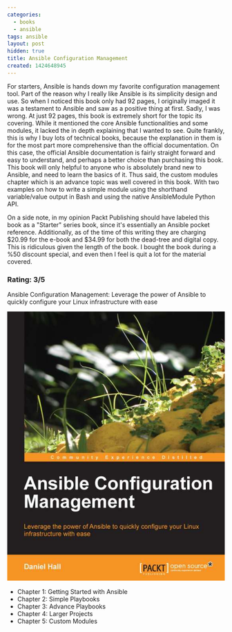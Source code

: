 ```yaml
---
categories:
  - books
  - ansible
tags: ansible
layout: post
hidden: true
title: Ansible Configuration Management
created: 1424648945
---
```


For starters, Ansible is hands down my favorite configuration management tool. Part of the reason why I really like Ansible is its simplicity design and use. So when I noticed this book only had 92 pages, I originally imaged it was a testament to Ansible and saw as a positive thing at first. Sadly, I was wrong. At just 92 pages, this book is extremely short for the topic its covering. While it mentioned the core Ansible functionalities and some modules, it lacked the in depth explaining that I wanted to see. Quite frankly, this is why I buy lots of technical books, because the explanation in them is for the most part more comprehensive than the official documentation. On this case, the official Ansible documentation is fairly straight forward and easy to understand, and perhaps a better choice than purchasing this book. This book will only helpful to anyone who is absolutely brand new to Ansible, and need to learn the basics of it. Thus said, the custom modules chapter which is an advance topic was well covered in this book. With two examples on how to write a simple module using the shorthand variable/value output in Bash and using the native AnsibleModule Python API.

On a side note, in my opinion Packt Publishing should have labeled this book as a "Starter" series book, since it's essentially an Ansible pocket reference. Additionally, as of the time of this writing they are charging $20.99 for the e-book and $34.99 for both the dead-tree and digital copy. This is ridiculous given the length of the book. I bought the book during a %50 discount special, and even then I feel is quit a lot for the material covered.

### Rating: 3/5

Ansible Configuration Management: Leverage the power of Ansible to quickly configure your Linux infrastructure with ease

<a href="https://www.packtpub.com/networking-and-servers/ansible-configuration-management" target="_blank"><img src="/assets/books/ansible-configuration-management.jpg"></a>

* Chapter 1: Getting Started with Ansible
* Chapter 2: Simple Playbooks
* Chapter 3: Advance Playbooks
* Chapter 4: Larger Projects
* Chapter 5: Custom Modules
